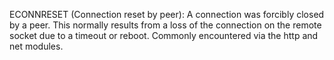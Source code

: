 ECONNRESET (Connection reset by peer): A connection was forcibly closed by a peer. This normally results from a loss of the connection on the remote socket due to a timeout or reboot. Commonly encountered via the http and net modules.